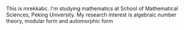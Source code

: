 This is mrekkabc. I'm studying mathematics at School of Mathematical Sciences, Peking University.
My research interest is algebraic number theory, modular form and automorphic form
